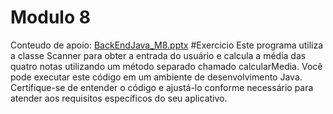 # Modulo 8

Conteudo de apoio: [BackEndJava_M8.pptx](https://github.com/michelecodes/backend-modulo-8/files/14150106/BackEndJava_M8.pptx)
#Exercicio
Este programa utiliza a classe Scanner para obter a entrada do usuário e calcula a média das quatro notas utilizando um método separado chamado calcularMedia. Você pode executar este código em um ambiente de desenvolvimento Java. Certifique-se de entender o código e ajustá-lo conforme necessário para atender aos requisitos específicos do seu aplicativo.
